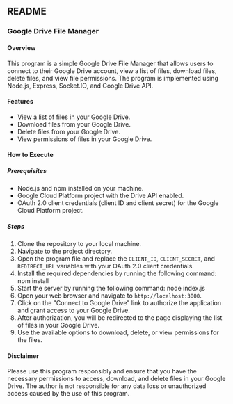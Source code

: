 ## README

### Google Drive File Manager

#### Overview
This program is a simple Google Drive File Manager that allows users to connect to their Google Drive account, view a list of files, download files, delete files, and view file permissions. The program is implemented using Node.js, Express, Socket.IO, and Google Drive API.

#### Features
- View a list of files in your Google Drive.
- Download files from your Google Drive.
- Delete files from your Google Drive.
- View permissions of files in your Google Drive.

#### How to Execute

##### Prerequisites
- Node.js and npm installed on your machine.
- Google Cloud Platform project with the Drive API enabled.
- OAuth 2.0 client credentials (client ID and client secret) for the Google Cloud Platform project.

##### Steps
1. Clone the repository to your local machine.
2. Navigate to the project directory.
3. Open the program file and replace the `CLIENT_ID`, `CLIENT_SECRET`, and `REDIRECT_URL` variables with your OAuth 2.0 client credentials.
4. Install the required dependencies by running the following command:
    npm install
5. Start the server by running the following command:
    node index.js
6. Open your web browser and navigate to `http://localhost:3000`.
7. Click on the "Connect to Google Drive" link to authorize the application and grant access to your Google Drive.
8. After authorization, you will be redirected to the page displaying the list of files in your Google Drive.
9. Use the available options to download, delete, or view permissions for the files.

#### Disclaimer
Please use this program responsibly and ensure that you have the necessary permissions to access, download, and delete files in your Google Drive. The author is not responsible for any data loss or unauthorized access caused by the use of this program.
